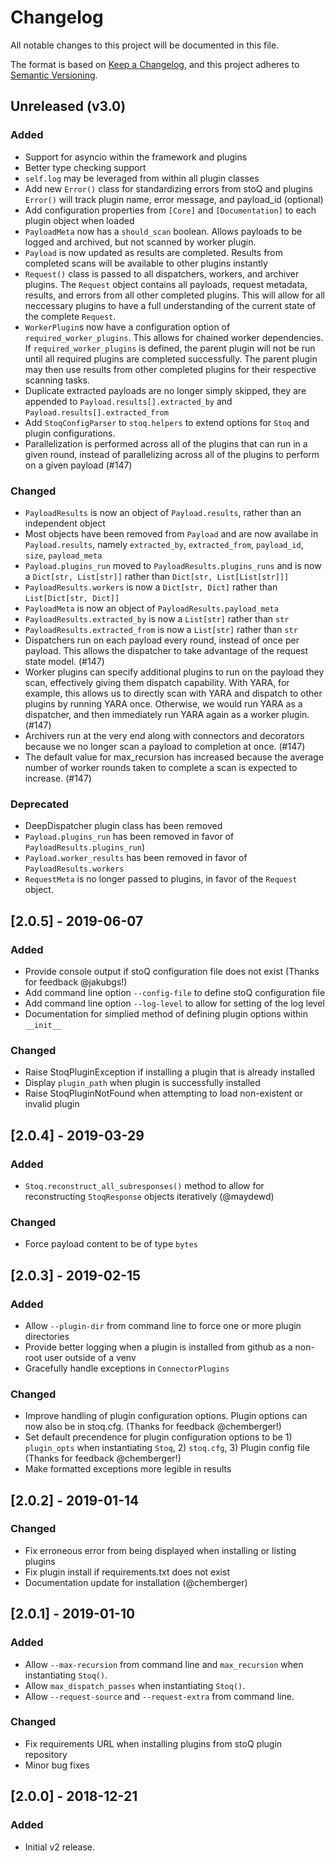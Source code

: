 # Changelog

All notable changes to this project will be documented in this file.

The format is based on [Keep a Changelog](https://keepachangelog.com/en/1.0.0/),
and this project adheres to [Semantic Versioning](https://semver.org/spec/v2.0.0.html).

## Unreleased (v3.0)

### Added

- Support for asyncio within the framework and plugins
- Better type checking support
- `self.log` may be leveraged from within all plugin classes
- Add new `Error()` class for standardizing errors from stoQ and plugins
    `Error()` will track plugin name, error message, and payload_id (optional)
- Add configuration properties from `[Core]` and `[Documentation]` to each plugin object when loaded 
- `PayloadMeta` now has a `should_scan` boolean.
    Allows payloads to be logged and archived, but not scanned by worker plugin.
- `Payload` is now updated as results are completed.
    Results from completed scans will be available to other plugins instantly
- `Request()` class is passed to all dispatchers, workers, and archiver plugins.
    The `Request` object contains all payloads, request metadata, results, and errors from 
    all other completed plugins. This will allow for all neccessary plugins to have a full 
    understanding of the current state of the complete `Request`.
- `WorkerPlugin`s now have a configuration option of `required_worker_plugins`.
    This allows for chained worker dependencies. If `required_worker_plugins` is defined, the 
    parent plugin will not be run until all required plugins are completed successfully. The
    parent plugin may then use results from other completed plugins for their respective 
    scanning tasks.
- Duplicate extracted payloads are no longer simply skipped, they are appended to 
    `Payload.results[].extracted_by` and `Payload.results[].extracted_from`  
- Add `StoqConfigParser` to `stoq.helpers` to extend options for `Stoq` and plugin configurations.
- Parallelization is performed across all of the plugins that can run in a given round, 
    instead of parallelizing across all of the plugins to perform on a given payload (#147)

### Changed

- `PayloadResults` is now an object of `Payload.results`, rather than an independent object
- Most objects have been removed from `Payload` and are now availabe in `Payload.results`, 
    namely `extracted_by`, `extracted_from`, `payload_id`, `size`, `payload_meta`
- `Payload.plugins_run` moved to `PayloadResults.plugins_runs` and is now a `Dict[str, List[str]]` 
    rather than `Dict[str, List[List[str]]]`
- `PayloadResults.workers` is now a `Dict[str, Dict]` rather than `List[Dict[str, Dict]]`
- `PayloadMeta` is now an object of `PayloadResults.payload_meta` 
- `PayloadResults.extracted_by` is now a `List[str]` rather than `str`
- `PayloadResults.extracted_from` is now a `List[str]` rather than `str`
- Dispatchers run on each payload every round, instead of once per payload. This allows 
    the dispatcher to take advantage of the request state model. (#147)
- Worker plugins can specify additional plugins to run on the payload they scan, effectively giving them dispatch capability.
    With YARA, for example, this allows us to directly scan with YARA and dispatch 
    to other plugins by running YARA once. Otherwise, we would run YARA as a dispatcher, 
    and then immediately run YARA again as a worker plugin. (#147)
- Archivers run at the very end along with connectors and decorators because we no 
    longer scan a payload to completion at once. (#147)
- The default value for max_recursion has increased because the average number of 
    worker rounds taken to complete a scan is expected to increase. (#147)


### Deprecated

- DeepDispatcher plugin class has been removed
- `Payload.plugins_run` has been removed in favor of `PayloadResults.plugins_run`)
- `Payload.worker_results` has been removed in favor of `PayloadResults.workers`
- `RequestMeta` is no longer passed to plugins, in favor of the `Request` object.

## [2.0.5] - 2019-06-07

### Added

- Provide console output if stoQ configuration file does not exist (Thanks for feedback @jakubgs!)
- Add command line option `--config-file` to define stoQ configuration file
- Add command line option `--log-level` to allow for setting of the log level
- Documentation for simplied method of defining plugin options within `__init__`

### Changed

- Raise StoqPluginException if installing a plugin that is already installed
- Display `plugin_path` when plugin is successfully installed
- Raise StoqPluginNotFound when attempting to load non-existent or invalid plugin

## [2.0.4] - 2019-03-29

### Added

- `Stoq.reconstruct_all_subresponses()` method to allow for reconstructing `StoqResponse` objects iteratively (@maydewd)

### Changed

- Force payload content to be of type `bytes`

## [2.0.3] - 2019-02-15

### Added

- Allow `--plugin-dir` from command line to force one or more plugin directories
- Provide better logging when a plugin is installed from github as a non-root user outside of a venv
- Gracefully handle exceptions in `ConnectorPlugins`

### Changed

- Improve handling of plugin configuration options. Plugin options can now also be in stoq.cfg. (Thanks for feedback @chemberger!)
- Set default precendence for plugin configuration options to be 1) `plugin_opts` when instantiating `Stoq`, 2) `stoq.cfg`, 3) Plugin config file (Thanks for feedback @chemberger!)
- Make formatted exceptions more legible in results

## [2.0.2] - 2019-01-14

### Changed

- Fix erroneous error from being displayed when installing or listing plugins
- Fix plugin install if requirements.txt does not exist
- Documentation update for installation (@chemberger)

## [2.0.1] - 2019-01-10

### Added

- Allow `--max-recursion` from command line and `max_recursion` when instantiating `Stoq()`.
- Allow `max_dispatch_passes` when instantiating `Stoq()`.
- Allow `--request-source` and `--request-extra` from command line.

### Changed

- Fix requirements URL when installing plugins from stoQ plugin repository
- Minor bug fixes

## [2.0.0] - 2018-12-21

### Added

- Initial v2 release.
